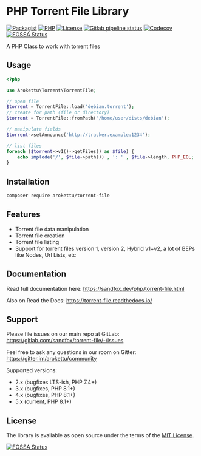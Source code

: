 # PHP Torrent File Library

[![Packagist](https://img.shields.io/packagist/v/arokettu/torrent-file.svg?style=flat-square)](https://packagist.org/packages/arokettu/torrent-file)
[![PHP](https://img.shields.io/packagist/php-v/arokettu/torrent-file.svg?style=flat-square)](https://packagist.org/packages/arokettu/torrent-file)
[![License](https://img.shields.io/packagist/l/arokettu/torrent-file.svg?style=flat-square)](https://opensource.org/licenses/MIT)
[![Gitlab pipeline status](https://img.shields.io/gitlab/pipeline/sandfox/torrent-file/master.svg?style=flat-square)](https://gitlab.com/sandfox/torrent-file/-/pipelines)
[![Codecov](https://img.shields.io/codecov/c/gl/sandfox/torrent-file?style=flat-square)](https://codecov.io/gl/sandfox/torrent-file/)
[![FOSSA Status](https://app.fossa.com/api/projects/git%2Bgithub.com%2Farokettu%2Ftorrent-file.svg?type=shield)](https://app.fossa.com/projects/git%2Bgithub.com%2Farokettu%2Ftorrent-file?ref=badge_shield)

A PHP Class to work with torrent files

## Usage

```php
<?php

use Arokettu\Torrent\TorrentFile;

// open file
$torrent = TorrentFile::load('debian.torrent');
// create for path (file or directory)
$torrent = TorrentFile::fromPath('/home/user/dists/debian');

// manipulate fields
$torrent->setAnnounce('http://tracker.example:1234');

// list files
foreach ($torrent->v1()->getFiles() as $file) {
    echo implode('/', $file->path()) , ': ' , $file->length, PHP_EOL;
}
```

## Installation

```bash
composer require arokettu/torrent-file
```

## Features

* Torrent file data manipulation
* Torrent file creation
* Torrent file listing
* Support for torrent files version 1, version 2, Hybrid v1+v2, a lot of BEPs like Nodes, Url Lists, etc

## Documentation

Read full documentation here: <https://sandfox.dev/php/torrent-file.html>

Also on Read the Docs: <https://torrent-file.readthedocs.io/>

## Support

Please file issues on our main repo at GitLab: <https://gitlab.com/sandfox/torrent-file/-/issues>

Feel free to ask any questions in our room on Gitter: <https://gitter.im/arokettu/community>

Supported versions:

* 2.x (bugfixes LTS-ish, PHP 7.4+)
* 3.x (bugfixes, PHP 8.1+)
* 4.x (bugfixes, PHP 8.1+)
* 5.x (current, PHP 8.1+)

## License

The library is available as open source under the terms of the [MIT License].

[MIT License]:  https://opensource.org/licenses/MIT


[![FOSSA Status](https://app.fossa.com/api/projects/git%2Bgithub.com%2Farokettu%2Ftorrent-file.svg?type=large)](https://app.fossa.com/projects/git%2Bgithub.com%2Farokettu%2Ftorrent-file?ref=badge_large)
